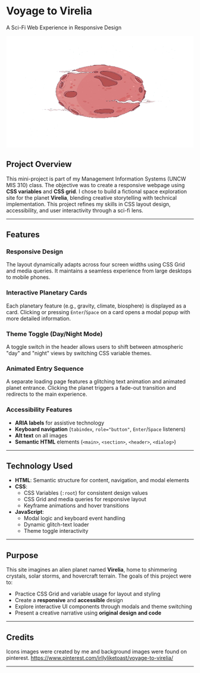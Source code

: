 # Voyage to Virelia   
A Sci-Fi Web Experience in Responsive Design

<p align="center">
  <img src="https://github.com/irllyliketoast/Voyage-to-Virelia/blob/c953b12bd24fd23ead021f1af720e9fb92a32ff1/images/virelia-planet.png" width="1500" height ="300">
</p>

## Project Overview  
This mini-project is part of my Management Information Systems (UNCW MIS 310) class. The objective was to create a responsive webpage using **CSS variables** and **CSS grid**. I chose to build a fictional space exploration site for the planet **Virelia**, blending creative storytelling with technical implementation. This project refines my skills in CSS layout design, accessibility, and user interactivity through a sci-fi lens.

---

## Features  

### Responsive Design  
The layout dynamically adapts across four screen widths using CSS Grid and media queries. It maintains a seamless experience from large desktops to mobile phones.

### Interactive Planetary Cards  
Each planetary feature (e.g., gravity, climate, biosphere) is displayed as a card. Clicking or pressing `Enter`/`Space` on a card opens a modal popup with more detailed information.

### Theme Toggle (Day/Night Mode)  
A toggle switch in the header allows users to shift between atmospheric "day" and "night" views by switching CSS variable themes.

### Animated Entry Sequence  
A separate loading page features a glitching text animation and animated planet entrance. Clicking the planet triggers a fade-out transition and redirects to the main experience.

### Accessibility Features  
- **ARIA labels** for assistive technology
- **Keyboard navigation** (`tabindex`, `role="button"`, `Enter`/`Space` listeners)
- **Alt text** on all images
- **Semantic HTML** elements (`<main>`, `<section>`, `<header>`, `<dialog>`)

---

## Technology Used  

- **HTML**: Semantic structure for content, navigation, and modal elements  
- **CSS**:  
  - CSS Variables (`:root`) for consistent design values  
  - CSS Grid and media queries for responsive layout  
  - Keyframe animations and hover transitions  
- **JavaScript**:  
  - Modal logic and keyboard event handling  
  - Dynamic glitch-text loader  
  - Theme toggle interactivity

---

## Purpose  
This site imagines an alien planet named **Virelia**, home to shimmering crystals, solar storms, and hovercraft terrain. The goals of this project were to:

- Practice CSS Grid and variable usage for layout and styling
- Create a **responsive** and **accessible** design
- Explore interactive UI components through modals and theme switching
- Present a creative narrative using **original design and code**

---

## Credits  
Icons images were created by me and background images were found on pinterest. https://www.pinterest.com/irllyliketoast/voyage-to-virelia/ 

---

